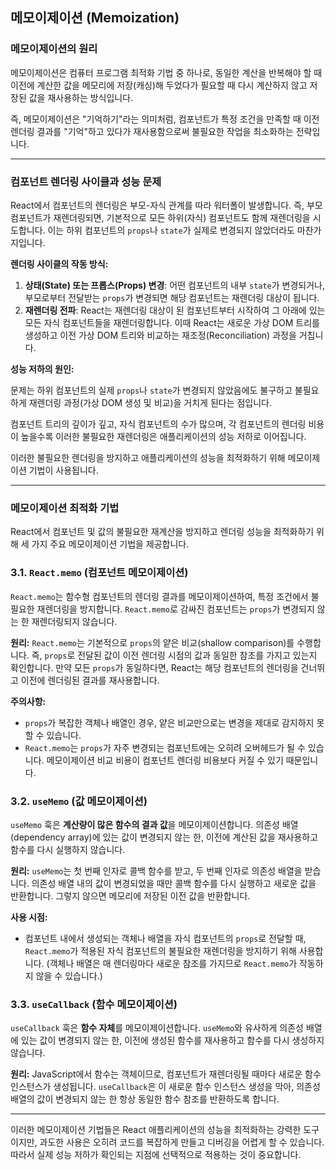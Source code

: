 ## 메모이제이션 (Memoization)

### 메모이제이션의 원리

메모이제이션은 컴퓨터 프로그램 최적화 기법 중 하나로, 동일한 계산을 반복해야 할 때 이전에 계산한 값을 메모리에 저장(캐싱)해 두었다가 필요할 때 다시 계산하지 않고 저장된 값을 재사용하는 방식입니다.

즉, 메모이제이션은 "기억하기"라는 의미처럼, 컴포넌트가 특정 조건을 만족할 때 이전 렌더링 결과를 "기억"하고 있다가 재사용함으로써 불필요한 작업을 최소화하는 전략입니다.

---

### 컴포넌트 렌더링 사이클과 성능 문제

React에서 컴포넌트의 렌더링은 부모-자식 관계를 따라 워터폴이 발생합니다. 즉, 부모 컴포넌트가 재렌더링되면, 기본적으로 모든 하위(자식) 컴포넌트도 함께 재렌더링을 시도합니다. 이는 하위 컴포넌트의 `props`나 `state`가 실제로 변경되지 않았더라도 마찬가지입니다.

**렌더링 사이클의 작동 방식:**

1.  **상태(State) 또는 프롭스(Props) 변경**: 어떤 컴포넌트의 내부 `state`가 변경되거나, 부모로부터 전달받는 `props`가 변경되면 해당 컴포넌트는 재렌더링 대상이 됩니다.
2.  **재렌더링 전파**: React는 재렌더링 대상이 된 컴포넌트부터 시작하여 그 아래에 있는 모든 자식 컴포넌트들을 재렌더링합니다. 이때 React는 새로운 가상 DOM 트리를 생성하고 이전 가상 DOM 트리와 비교하는 재조정(Reconciliation) 과정을 거칩니다.

**성능 저하의 원인:**

문제는 하위 컴포넌트의 실제 `props`나 `state`가 변경되지 않았음에도 불구하고 불필요하게 재렌더링 과정(가상 DOM 생성 및 비교)을 거치게 된다는 점입니다.

컴포넌트 트리의 깊이가 깊고, 자식 컴포넌트의 수가 많으며, 각 컴포넌트의 렌더링 비용이 높을수록 이러한 불필요한 재렌더링은 애플리케이션의 성능 저하로 이어집니다.

이러한 불필요한 렌더링을 방지하고 애플리케이션의 성능을 최적화하기 위해 메모이제이션 기법이 사용됩니다.

---

### 메모이제이션 최적화 기법

React에서 컴포넌트 및 값의 불필요한 재계산을 방지하고 렌더링 성능을 최적화하기 위해 세 가지 주요 메모이제이션 기법을 제공합니다.

### 3.1. `React.memo` (컴포넌트 메모이제이션)

`React.memo`는 함수형 컴포넌트의 렌더링 결과를 메모이제이션하여, 특정 조건에서 불필요한 재렌더링을 방지합니다. `React.memo`로 감싸진 컴포넌트는 `props`가 변경되지 않는 한 재렌더링되지 않습니다.

**원리:** `React.memo`는 기본적으로 `props`의 얕은 비교(shallow comparison)를 수행합니다. 즉, `props`로 전달된 값이 이전 렌더링 시점의 값과 동일한 참조를 가지고 있는지 확인합니다. 만약 모든 `props`가 동일하다면, React는 해당 컴포넌트의 렌더링을 건너뛰고 이전에 렌더링된 결과를 재사용합니다.

**주의사항:**

- `props`가 복잡한 객체나 배열인 경우, 얕은 비교만으로는 변경을 제대로 감지하지 못할 수 있습니다.
- `React.memo`는 `props`가 자주 변경되는 컴포넌트에는 오히려 오버헤드가 될 수 있습니다. 메모이제이션 비교 비용이 컴포넌트 렌더링 비용보다 커질 수 있기 때문입니다.

### 3.2. `useMemo` (값 메모이제이션)

`useMemo` 훅은 **계산량이 많은 함수의 결과 값**을 메모이제이션합니다. 의존성 배열(dependency array)에 있는 값이 변경되지 않는 한, 이전에 계산된 값을 재사용하고 함수를 다시 실행하지 않습니다.

**원리:** `useMemo`는 첫 번째 인자로 콜백 함수를 받고, 두 번째 인자로 의존성 배열을 받습니다. 의존성 배열 내의 값이 변경되었을 때만 콜백 함수를 다시 실행하고 새로운 값을 반환합니다. 그렇지 않으면 메모리에 저장된 이전 값을 반환합니다.

**사용 시점:**

- 컴포넌트 내에서 생성되는 객체나 배열을 자식 컴포넌트의 `props`로 전달할 때, `React.memo`가 적용된 자식 컴포넌트의 불필요한 재렌더링을 방지하기 위해 사용합니다. (객체나 배열은 매 렌더링마다 새로운 참조를 가지므로 `React.memo`가 작동하지 않을 수 있습니다.)

### 3.3. `useCallback` (함수 메모이제이션)

`useCallback` 훅은 **함수 자체**를 메모이제이션합니다. `useMemo`와 유사하게 의존성 배열에 있는 값이 변경되지 않는 한, 이전에 생성된 함수를 재사용하고 함수를 다시 생성하지 않습니다.

**원리:** JavaScript에서 함수는 객체이므로, 컴포넌트가 재렌더링될 때마다 새로운 함수 인스턴스가 생성됩니다. `useCallback`은 이 새로운 함수 인스턴스 생성을 막아, 의존성 배열의 값이 변경되지 않는 한 항상 동일한 함수 참조를 반환하도록 합니다.

---

이러한 메모이제이션 기법들은 React 애플리케이션의 성능을 최적화하는 강력한 도구이지만, 과도한 사용은 오히려 코드를 복잡하게 만들고 디버깅을 어렵게 할 수 있습니다. 따라서 실제 성능 저하가 확인되는 지점에 선택적으로 적용하는 것이 중요합니다.
